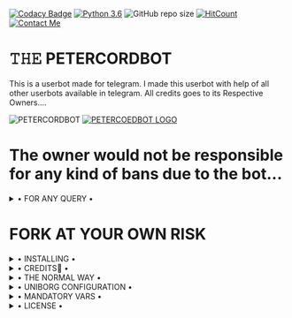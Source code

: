 [![Codacy Badge](https://app.codacy.com/project/badge/Grade/3e6d2534fcb749818ae796dea3bdf34e)](https://www.codacy.com/gh/IlhamMansiez/PETERCORDBOT/dashboard?utm_source=github.com&amp;utm_medium=referral&amp;utm_content=IlhamMansiez/PETERCORDBOT&amp;utm_campaign=Badge_Grade)
[![Python 3.6](https://img.shields.io/badge/Python-3.6%20or%20newer-blue.svg)](https://www.python.org/downloads/release/python-360/)
![GitHub repo size](https://img.shields.io/github/repo-size/IlhamMansiez/PETERCORDBOT)
[![HitCount](http://hits.dwyl.com/IlhamMansiez/PETERCORDBOT.svg)](http://hits.dwyl.com/IlhamMansiez/PETERCORDBOT)
[![Contact Me](https://img.shields.io/badge/Telegram-Contact%20Me-informational)](https://t.me/REBEL_IS_OP)



# 𝚃𝙷𝙴 PETERCORDBOT
This is a userbot made for telegram. I made this userbot with help of all other userbots available in telegram. All credits goes to its Respective Owners....

![PETERCORDBOT](https://t.me/diemmmmmmmmmm)
[![PETERCOEDBOT LOGO](https://telegra.ph/file/b52e42266a323cbe9f849.jpg)](https://t.me/TEAMSquadUserbotSupport)


# The owner would not be responsible for any kind of bans due to the bot...


<details>

  <summary> • FOR ANY QUERY • </summary>
<h2 align="center"> <a href="https://t.me/TEAMSquadUserbotSupport">‼️JOIN PETERCORDBOT SUPPORT‼️</a></h2>

</details>


# FORK AT YOUR OWN RISK

<details>

  <summary> • INSTALLING • </summary>

### The Easy Way

<h4>🎖 DEPLOY TO HEROKU 🎖</h4>

<a href="https://heroku.com/deploy?template=https://github.com/IlhamMansiez/PETERCORDBOT" rel="nofollow" style="background-color: initial; box-sizing: border-box; color: #0366d6; text-decoration-line: none;"><img alt="Deploy" data-canonical-src="https://www.herokucdn.com/deploy/button.svg" src="https://camo.githubusercontent.com/83b0e95b38892b49184e07ad572c94c8038323fb/68747470733a2f2f7777772e6865726f6b7563646e2e636f6d2f6465706c6f792f627574746f6e2e737667" style="border-style: none; box-sizing: initial; max-width: 100%;" /></a></div>

<h2 align="center"> <a href="https://github.com/IlhamMansiez/THE-PETERCORD">🎖 PETERCORD USERBOT 🎖</a></h2>

</details>

<details>

  <summary> • CREDITS👀 • </summary>
<h2 align="center"> <a href="https://github.com/HellBoy-OP/HellBot">🎖HELLBOT 🎖</a></h2>
 One and only. Others with some misfuntioning brain stay out from this SUPER POWERFULL BOT😏

<h2 align="center"> <a href="https://github.com/iisgaurav">🎖 GAURAV 🎖</a></h2>

</details>

<details>

  <summary> • THE NORMAL WAY • </summary>

Simply clone the repository and run the main file:
```sh
git clone https://github.com/IlhamMansiez/PETERCORDBOT
cd PETERCORDBOT
virtualenv -p /usr/bin/python3 venv
. ./venv/bin/activate
pip install -r requirements.txt
# <Create local_config.py with variables as given below>
python3 -m userbot
```

An example `local_config.py` file could be:

**Not All of the variables are mandatory**

__The Userbot should work by setting only the first two variables__

```python3
from heroku_config import Var

class Development(Var):
  APP_ID = 6
  API_HASH = "eb06d4abfb49dc3eeb1aeb98ae0f581e"
```

</details>

<details>

  <summary> • UNIBORG CONFIGURATION • </summary>

The UniBorg Config is situated in `userbot/uniborgConfig.py`.

**Heroku Configuration**
Simply just leave the Config as it is.

**Local Configuration**
Fortunately there are no Mandatory vars for the UniBorg Support Config.

</details>

<details>

  <summary> • MANDATORY VARS • </summary>

- Only two of the environment variables are mandatory.
- This is because of `telethon.errors.rpc_error_list.ApiIdPublishedFloodError`
    - `APP_ID`:   You can get this value from https://my.telegram.org
    - `API_HASH`:   You can get this value from https://my.telegram.org
- The userbot will not work without setting the mandatory vars.


</details>

<details>

  <summary> • LICENSE • </summary>

![](https://www.gnu.org/graphics/gplv3-or-later.png)

Copyright (C) 2021 PETERCORD

Poject [PETERCORDBOT](https://github.com/IlhamMansiez/PETERCORDBOT) is free software: you can redistribute it and/or modify

it under the terms of the GNU General Public License as published by

the Free Software Foundation, either version 3 of the License, or

(at your option) any later version.

This program is distributed in the hope that it will be useful,

but WITHOUT ANY WARRANTY; without even the implied warranty of

MERCHANTABILITY or FITNESS FOR A PARTICULAR PURPOSE.  See the

GNU General Public License for more details.

You should have received a copy of the GNU General Public License

along with this program. If not, see <https://www.gnu.org/licenses/>.

</details>
